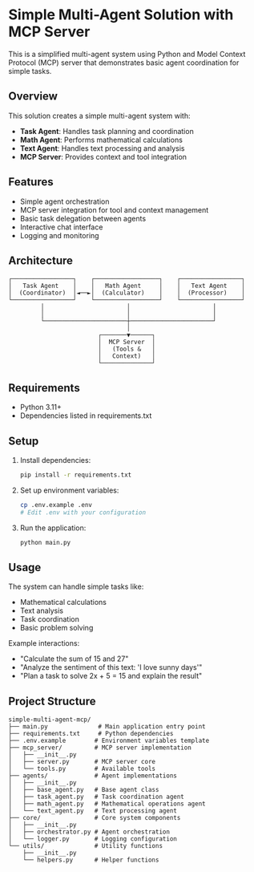 # Simple Multi-Agent Solution with MCP Server

This is a simplified multi-agent system using Python and Model Context Protocol (MCP) server that demonstrates basic agent coordination for simple tasks.

## Overview

This solution creates a simple multi-agent system with:
- **Task Agent**: Handles task planning and coordination
- **Math Agent**: Performs mathematical calculations
- **Text Agent**: Handles text processing and analysis
- **MCP Server**: Provides context and tool integration

## Features

- Simple agent orchestration
- MCP server integration for tool and context management
- Basic task delegation between agents
- Interactive chat interface
- Logging and monitoring

## Architecture

```
┌─────────────────┐    ┌──────────────────┐    ┌─────────────────┐
│   Task Agent    │    │   Math Agent     │    │   Text Agent    │
│  (Coordinator)  │◄──►│  (Calculator)    │    │  (Processor)    │
└─────────────────┘    └──────────────────┘    └─────────────────┘
         │                       │                       │
         │                       │                       │
         └───────────────────────┼───────────────────────┘
                                 │
                         ┌───────▼──────┐
                         │  MCP Server  │
                         │   (Tools &   │
                         │   Context)   │
                         └──────────────┘
```

## Requirements

- Python 3.11+
- Dependencies listed in requirements.txt

## Setup

1. Install dependencies:
   ```bash
   pip install -r requirements.txt
   ```

2. Set up environment variables:
   ```bash
   cp .env.example .env
   # Edit .env with your configuration
   ```

3. Run the application:
   ```bash
   python main.py
   ```

## Usage

The system can handle simple tasks like:
- Mathematical calculations
- Text analysis
- Task coordination
- Basic problem solving

Example interactions:
- "Calculate the sum of 15 and 27"
- "Analyze the sentiment of this text: 'I love sunny days'"
- "Plan a task to solve 2x + 5 = 15 and explain the result"

## Project Structure

```
simple-multi-agent-mcp/
├── main.py              # Main application entry point
├── requirements.txt     # Python dependencies
├── .env.example        # Environment variables template
├── mcp_server/         # MCP server implementation
│   ├── __init__.py
│   ├── server.py       # MCP server core
│   └── tools.py        # Available tools
├── agents/             # Agent implementations
│   ├── __init__.py
│   ├── base_agent.py   # Base agent class
│   ├── task_agent.py   # Task coordination agent
│   ├── math_agent.py   # Mathematical operations agent
│   └── text_agent.py   # Text processing agent
├── core/               # Core system components
│   ├── __init__.py
│   ├── orchestrator.py # Agent orchestration
│   └── logger.py       # Logging configuration
└── utils/              # Utility functions
    ├── __init__.py
    └── helpers.py      # Helper functions
```
